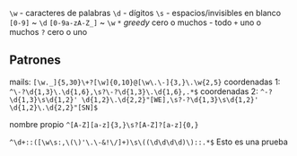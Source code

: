 `\w` - caracteres de palabras
`\d` - dígitos
`\s` - espacios/invisibles en blanco
`[0-9]` ~ `\d`
`[0-9a-zA-Z_]` ~ `\w`
`*` _greedy_ cero o muchos - todo 
`+` uno o muchos
`?` cero o uno


## Patrones
mails: `[\w._]{5,30}\+?[\w]{0,10}@[\w\.\-]{3,}\.\w{2,5}`
coordenadas 1: 
`^\-?\d{1,3}\.\d{1,6},\s?\-?\d{1,3}\.\d{1,6},.*$`
coordenadas 2:
`^-?\d{1,3}\s\d{1,2}' \d{1,2}\.\d{2,2}"[WE],\s?-?\d{1,3}\s\d{1,2}' \d{1,2}\.\d{2,2}"[SN]$`

nombre propio
`^[A-Z][a-z]{3,}\s?[A-Z]?[a-z]{0,}`

`^\d+::([\w\s:,\(\)'\.\-&!\/]+)\s\((\d\d\d\d)\)::.*$`
Esto es una prueba
